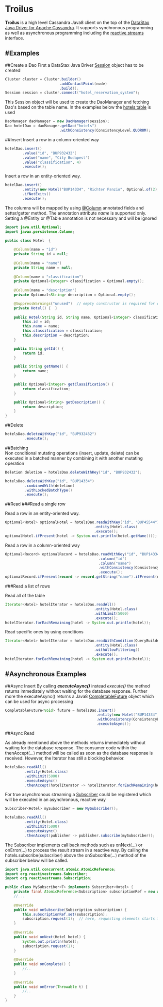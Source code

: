 
Troilus
======
**Troilus** is a high level Cassandra Java8 client on the top of the [DataStax Java Driver for Apache Cassandra](https://github.com/datastax/java-driver). 
It supports synchronous programming as well as asynchronous programming including the [reactive streams](http://www.reactive-streams.org) interface.


#Examples
-------

##Create a Dao
First a DataStax Java Driver [Session](https://github.com/datastax/java-driver) object has to be created
``` java
Cluster cluster = Cluster.builder()
                         .addContactPoint(node)
                         .build();
Session session = cluster.connect("hotel_reservation_system");
```

This Session object will be used to create the DaoManager and fetching Dao's based on the table name. In the examples below the [hotels table](src/test/resources/com/unitedinternet/troilus/example/hotels.ddl) is used
``` java
DaoManager daoManager = new DaoManager(session);
Dao hotelDao = daoManager.getDao("hotels")
                         .withConsistency(ConsistencyLevel.QUORUM);
```

##Insert
Insert a row in a column-oriented way
``` java
hotelDao.insert()
        .value("id", "BUP932432")
        .value("name", "City Budapest")
        .value("classification", 4)
        .execute();
```


Insert a row in an entity-oriented way.  
``` java
hotelDao.insert()
        .entity(new Hotel("BUP14334", "Richter Panzio", Optional.of(2), Optional.empty()))
        .ifNotExits()
        .execute();
```
The columns will be mapped by using [@Column](http://docs.oracle.com/javaee/7/api/javax/persistence/Column.html) annotated fields and setter/getter method. The annotation attribute *name* is supported only. Setting a  @Entity or @Table annotation is not necessary and will be ignored
``` java
import java.util.Optional;
import javax.persistence.Column;

public class Hotel  {
   
    @Column(name = "id")
    private String id = null;
    
    @Column(name = "name")
    private String name = null;
    
    @Column(name = "classification")
    private Optional<Integer> classification = Optional.empty();
    
    @Column(name = "description")
    private Optional<String> description = Optional.empty();

    @SuppressWarnings("unused")  // empty constructor is required for deserializing purposes
    private Hotel() {  } 
    
    public Hotel(String id, String name, Optional<Integer> classification, Optional<String> description) {
        this.id = id;
        this.name = name;
        this.classification = classification;
        this.description = description;
    }

    public String getId() {
        return id;
    }

    public String getName() {
        return name;
    }

    public Optional<Integer> getClassification() {
        return classification;
    }

    public Optional<String> getDescription() {
        return description;
    }  
}
```



##Delete

``` java
hotelsDao.deleteWithKey("id", "BUP932432")
         .execute();
```


##Batching        
Non conditional mutating operations (insert, update, delete) can be executed in a batched manner by combining it with another mutating operation
``` java
Deletion deletion = hotelsDao.deleteWithKey("id", "BUP932432");

hotelsDao.deleteWithKey("id", "BUP14334")
         .combinedWith(deletion)
         .withLockedBatchType()
         .execute();
```


##Read
###Read a single row

Read a row in an entity-oriented way.  
``` java        
Optional<Hotel> optionalHotel = hotelsDao.readWithKey("id", "BUP45544")
                                         .entity(Hotel.class)
                                         .execute();
optionalHotel.ifPresent(hotel -> System.out.println(hotel.getName()));
```        

Read a row in a column-oriented way
``` java        
Optional<Record> optionalRecord = hotelsDao.readWithKey("id", "BUP14334")
                                           .column("id")
                                           .column("name")
                                           .withConsistency(ConsistencyLevel.ONE)
                                           .execute();
optionalRecord.ifPresent(record -> record.getString("name").ifPresent(name -> System.out.println(name)));
```        

###Read a list of rows

Read all of the table
``` java  
Iterator<Hotel> hotelIterator = hotelsDao.readAll()
                                         .entity(Hotel.class)
                                         .withLimit(5000)
                                         .execute();
hotelIterator.forEachRemaining(hotel -> System.out.println(hotel));
```        
        

Read specific ones by using conditions
``` java  
Iterator<Hotel> hotelIterator = hotelsDao.readWithCondition(QueryBuilder.in("ID", "BUP45544", "BUP14334"))
                                         .entity(Hotel.class)
                                         .withAllowFiltering()
                                         .execute();
hotelIterator.forEachRemaining(hotel -> System.out.println(hotel));                
```        
        

        
#Asynchronous Examples
-------

##Async Insert
By calling ***executeAsync()*** instead *execute()* the method returns immediately without waiting for the database response. Further more the executeAsync() returns a Java8 [CompletableFuture](https://docs.oracle.com/javase/8/docs/api/java/util/concurrent/CompletableFuture.html) object which can be used for async processing
``` java
CompletableFuture<Void> future = hotelsDao.insert()
                                          .entity(new Hotel("BUP14334", "Richter Panzio", Optional.of(2), Optional.empty()))
                                          .withConsistency(ConsistencyLevel.ANY)
                                          .executeAsync();
```


##Async Read

As already mentioned above the methods returns immediately without waiting for the database response. The consumer code within the thenAccept(...) method will be called as soon as the database response is received. However, the Iterator has still a blocking behavior.
``` java
hotelsDao.readAll()
         .entity(Hotel.class)
         .withLimit(5000)
         .executeAsync()
         .thenAccept(hotelIterator -> hotelIterator.forEachRemaining(hotel -> System.out.println(hotel)));
```

For true asynchronous streaming a [Subscriber](http://www.reactive-streams.org) could be registered which will be executed in an asynchronous, reactive way
``` java
Subscriber<Hotel> mySubscriber = new MySubscriber();  

hotelsDao.readAll()
         .entity(Hotel.class)
         .withLimit(5000)
         .executeAsync()
         .thenAccept(publisher -> publisher.subscribe(mySubscriber));
```

The Subscriber implements call back methods such as onNext(...) or onError(...) to process the result stream in a reactive way. By calling the hotels.subscribe(subscriber) above the onSubscribe(...) method of the subscriber below will be called.
``` java
import java.util.concurrent.atomic.AtomicReference;
import org.reactivestreams.Subscriber;
import org.reactivestreams.Subscription;

public class MySubscriber<T> implements Subscriber<Hotel> {
    private final AtomicReference<Subscription> subscriptionRef = new AtomicReference<>();
    //...
    
    @Override
    public void onSubscribe(Subscription subscription) {
        this.subscriptionRef.set(subscription);
        subscription.request(1);  // here, requesting elements starts the streaming implicitly
    }
    
    @Override
    public void onNext(Hotel hotel) {
        System.out.println(hotel);
        subscription.request(1);
    }
    
    @Override
    public void onComplete() {
        //..
    }
    
    @Override
    public void onError(Throwable t) {
        //..
    }
}
```
